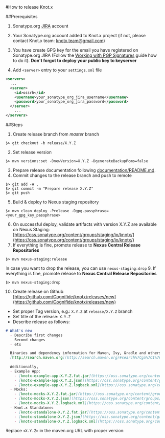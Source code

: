 #How to release Knot.x

##Prerequisites
1. Sonatype.org [JIRA](https://issues.sonatype.org/secure/Signup!default.jspa) account

2. Your Sonatype.org account added to Knot.x project (if not, please contact Knot.x team: 
[knotx.team@gmail.com](email:knotx.team@gmail.com))

3. You have create GPG key for the email you have registered on Sonatype.org JIRA 
(Follow the [Working with PGP Signatures](http://central.sonatype.org/pages/working-with-pgp-signatures.html) 
guide how to do it). 
**Don't forgot to deploy your public key to keyserver** 

4. Add `<server>` entry to your `settings.xml` file
```xml
<servers>
  ...
  <server>
    <id>ossrh</id>
    <username>your_sonatype_org_jira_username</username>
    <password>your_sonatype_org_jira_password</password>
  </server>
    ...
</servers>    
```

##Steps
1. Create release branch from *master* branch
```
$> git checkout -b release/X.Y.Z
```
2. Set release version
```
$> mvn versions:set -DnewVersion=X.Y.Z -DgenerateBackupPoms=false
```
3. Prepare release documentation following [documentation/README.md](https://github.com/Cognifide/knotx/blob/master/documentation/README.md).
4. Commit changes to the release branch and push to remote
```
$> git add -A .
$> git commit -m "Prepare release X.Y.Z"
$> git push
```
5. Build & deploy to Nexus staging repository
```
$> mvn clean deploy -Prelease -Dgpg.passphrase=<your_gpg_key_passphrase>
```
6. On successful deploy, validate artifacts with version X.Y.Z are available on Nexus Staging:
[https://oss.sonatype.org/content/groups/staging/io/knotx/](https://oss.sonatype.org/content/groups/staging/io/knotx/)
7. If everything is fine, promote release to **Nexus Central Release Repositories**
```
$> mvn nexus-staging:release
```
In case you want to drop the release, you can use `nexus-staging:drop`
9. If everything is fine, promote release to **Nexus Central Release Repositories**
```
$> mvn nexus-staging:drop
```
10. Create release on Github: [https://github.com/Cognifide/knotx/releases/new](https://github.com/Cognifide/knotx/releases/new)
  - Set proper Tag version, e.g.: `X.Y.Z` at `release/X.Y.Z` branch
  - Set title of the release: `X.Y.Z`
  - Describe release as follows:
  ```md
  # What's new
    - Describe first changes
    - Second changes
    - etx

    Binaries and dependency information for Maven, Ivy, Gradle and others can be found at 
    [http://search.maven.org](http://search.maven.org/#search%7Cga%7C1%7Cg%3A%22io.vertx%22%20AND%20v%3A<X.Y.Z>)
    
    Additionally, 
    - Example App:
      - [knotx-example-app-X.Y.Z.fat.jar](https://oss.sonatype.org/content/groups/public/io/knotx/example-app/X.Y.Z/example-app-X.Y.Z.fat.jar)
      - [knotx-example-app-X.Y.Z.json](https://oss.sonatype.org/content/groups/public/io/knotx/example-app/X.Y.Z/example-app-X.Y.Z.json)
      - [knotx-example-app-X.Y.Z.logback.xml](https://oss.sonatype.org/content/groups/public/io/knotx/example-app/X.Y.Z/example-app-X.Y.Z.logback.xml)
    - Mocks:
      - [knotx-mocks-X.Y.Z.fat.jar](https://oss.sonatype.org/content/groups/public/io/knotx/knotx-mocks/X.Y.Z/knotx-mocks-X.Y.Z.fat.jar)
      - [knotx-mocks-X.Y.Z.json](https://oss.sonatype.org/content/groups/public/io/knotx/knotx-mocks/X.Y.Z/knotx-mocks-X.Y.Z.json)
      - [knotx-mocks-X.Y.Z.logback.xml](https://oss.sonatype.org/content/groups/public/io/knotx/knotx-mocks/X.Y.Z/knotx-mocks-X.Y.Z.logback.xml)
    - Knot.x Standalone:
      - [knotx-standalone-X.Y.Z.fat.jar](https://oss.sonatype.org/content/groups/public/io/knotx/knotx-standalone/X.Y.Z/knotx-standalone-X.Y.Z.fat.jar)
      - [knotx-standalone-X.Y.Z.json](https://oss.sonatype.org/content/groups/public/io/knotx/knotx-standalone/X.Y.Z/knotx-standalone-X.Y.Z.json)
      - [knotx-standalone-X.Y.Z.logback.xml](https://oss.sonatype.org/content/groups/public/io/knotx/knotx-standalone/X.Y.Z/knotx-standalone-X.Y.Z.logback.xml)
  ```
  Replace `<X.Y.Z>` in the maven.org URL with proper version



